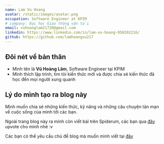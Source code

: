 ```yaml
---
name: Lam Vu Hoang
avatar: /static/images/avatar.png
occupation: Software Engineer at KPIM
# company: Đại học Giao thông vận tải
email: vuhoanglam21720@gmail.com
linkedin: https://www.linkedin.com/in/lam-vu-hoang-958202216/
github: https://github.com/lamhoangvu217
---
```


## Đôi nét về bản thân

- Mình tên là **Vũ Hoàng Lâm**, Software Engineer tại KPIM
- Mình thích lập trình, tìm tòi kiến thức mới và được chia sẻ kiến thức đã học đến mọi người xung quanh

## Lý do mình tạo ra blog này

Mình muốn chia sẻ những kiến thức, kỹ năng và những câu chuyện tản mạn về cuộc sống của mình tới các bạn.

Ngoài trang blog này ra mình còn viết bài trên Spiderum, các bạn qua [đây](https://spiderum.com/nguoi-dung/lamvuhoang) upvote cho mình nhé :v

Các bạn có thể yêu cầu chủ đề blog mà muốn mình viết tại [đây](https://tally.so/r/3xQO9w)
